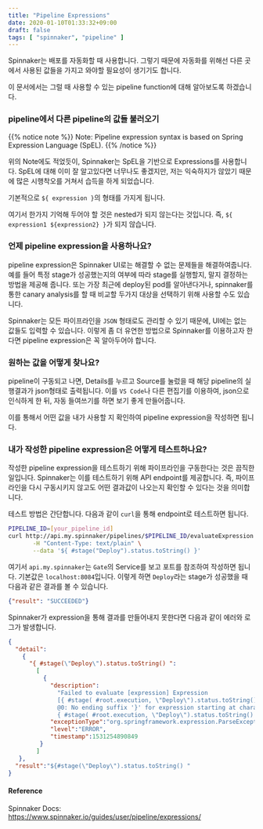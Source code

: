 ```yaml
---
title: "Pipeline Expressions"
date: 2020-01-10T01:33:32+09:00
draft: false
tags: [ "spinnaker", "pipeline" ]
---
```


Spinnaker는 배포를 자동화할 때 사용합니다. 
그렇기 때문에 자동화를 위해선 다른 곳에서 사용된 값들을 가지고 와야할 필요성이 생기기도 합니다.

이 문서에서는 그럴 때 사용할 수 있는 pipeline function에 대해 알아보도록 하겠습니다.

### pipeline에서 다른 pipeline의 값들 불러오기

{{% notice note %}}
Note: Pipeline expression syntax is based on Spring Expression Language (SpEL).
{{% /notice %}}

위의 Note에도 적었듯이, Spinnaker는 SpEL을 기반으로 Expressions를 사용합니다.
SpEL에 대해 이미 잘 알고있다면 너무나도 좋겠지만, 저는 익숙하지가 않았기 때문에 많은 시행착오를 거쳐서 습득을 하게 되었습니다.

기본적으로 `${ expression }`의 형태를 가지게 됩니다. 

여기서 한가지 기억해 두어야 할 것은 nested가 되지 않는다는 것입니다.
즉, `${ expression1 ${expression2} }`가 되지 않습니다.

### 언제 pipeline expression을 사용하나요?

pipeline expression은 Spinnaker UI로는 해결할 수 없는 문제들을 해결하여줍니다. 
예를 들어 특정 stage가 성공했는지의 여부에 따라 stage를 실행할지, 말지 결정하는 방법을 제공해 줍니다.
또는 가장 최근에 deploy된 pod를 알아낸다거나, spinnaker를 통한 canary analysis를 할 때 비교할 두가지 대상을 선택하기 위해 사용할 수도 있습니다.

Spinnaker는 모든 파이프라인을 `JSON` 형태로도 관리할 수 있기 때문에, UI에는 없는 값들도 입력할 수 있습니다.
이렇게 좀 더 유연한 방법으로 Spinnaker를 이용하고자 한다면 pipeline expression은 꼭 알아두어야 합니다.

### 원하는 값을 어떻게 찾나요?

pipeline이 구동되고 나면, Details를 누르고 Source를 눌렀을 때 해당 pipeline의 실행결과가 json형태로 출력됩니다.
이를 `VS Code`나 다른 편집기를 이용하여, json으로 인식하게 한 뒤, 자동 들여쓰기를 하면 보기 좋게 만들어줍니다.

이를 통해서 어떤 값을 내가 사용할 지 확인하여 pipeline expression을 작성하면 됩니다.

### 내가 작성한 pipeline expression은 어떻게 테스트하나요?

작성한 pipeline expression을 테스트하기 위해 파이프라인을 구동한다는 것은 끔직한 일입니다. 
Spinnaker는 이를 테스트하기 위해 API endpoint를 제공합니다.
즉, 파이프라인을 다시 구동시키지 않고도 어떤 결과값이 나오는지 확인할 수 있다는 것을 의미합니다.

테스트 방법은 간단합니다. 다음과 같이 `curl`을 통해 endpoint로 테스트하면 됩니다.

```bash
PIPELINE_ID=[your_pipeline_id]
curl http://api.my.spinnaker/pipelines/$PIPELINE_ID/evaluateExpression \
       -H "Content-Type: text/plain" \
       --data '${ #stage("Deploy").status.toString() }'
```
여기서 `api.my.spinnaker`는 `Gate`의 Service를 보고 포트를 참조하여 작성하면 됩니다. 기본값은 `localhost:8084`입니다. 
이렇게 하면 `Deploy`라는 stage가 성공했을 때 다음과 같은 결과를 볼 수 있습니다.

```json
{"result": "SUCCEEDED"}
```

Spinnaker가 expression을 통해 결과를 만들어내지 못한다면 다음과 같이 에러와 로그가 발생합니다.

```json
{
  "detail":
    {
      "{ #stage(\"Deploy\").status.toString() ":
        [
          {
            "description":
              "Failed to evaluate [expression] Expression
              [{ #stage( #root.execution, \"Deploy\").status.toString() ]
              @0: No ending suffix '}' for expression starting at character 0:
              { #stage( #root.execution, \"Deploy\").status.toString() ",
            "exceptionType":"org.springframework.expression.ParseException",
            "level":"ERROR",
            "timestamp":1531254890849
         }
        ]
   },
  "result":"${#stage(\"Deploy\").status.toString() "
}
```

#### Reference

Spinnaker Docs: https://www.spinnaker.io/guides/user/pipeline/expressions/